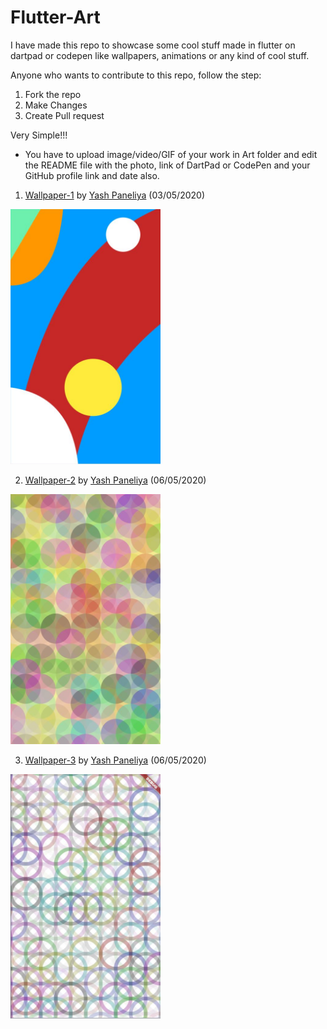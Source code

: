 # Flutter-Art

I have made this repo to showcase some cool stuff made in flutter on dartpad or codepen like wallpapers, animations or any kind of cool stuff.

Anyone who wants to contribute to this repo, follow the step:

1. Fork the repo
2. Make Changes
3. Create Pull request

Very Simple!!!

- You have to upload image/video/GIF of your work in Art folder and edit the README file with the photo, link of DartPad or CodePen and your 
  GitHub profile link and date also.
  
1. 
     [Wallpaper-1](https://codepen.io/yashpaneliya/pen/bGVoRMB) by [Yash Paneliya](https://github.com/yashpaneliya) (03/05/2020)

<img src="/Art/wallpaper1.JPG" width=240>

2. 
     [Wallpaper-2](https://codepen.io/yashpaneliya/pen/MWaEVqQ) by [Yash Paneliya](https://github.com/yashpaneliya) (06/05/2020)

<img src="/Art/wallpaper2.JPG" width=240>

3. 
     [Wallpaper-3](https://codepen.io/yashpaneliya/pen/pojWVRZ) by [Yash Paneliya](https://github.com/yashpaneliya) (06/05/2020)

<img src="/Art/wallpaper3.JPG" width=240>
